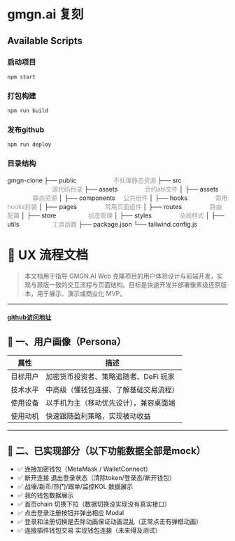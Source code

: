 # gmgn.ai 复刻


## Available Scripts


### 启动项目
```base
npm start
```

### 打包构建
```base
npm run build
```

### 发布github
```base
npm run deploy
```
### 目录结构
gmgn-clone
├── public           <span style="color:#999; margin-left: 80px;">不处理静态资源</span>
├── src              <span style="color:#999; margin-left: 102px;">源代码目录</span>
    ├── assets       <span style="color:#999; margin-left: 58px;">合约abi文件</span>
│   ├── assets       <span style="color:#999; margin-left: 58px;">静态资源</span>
│   ├── components   <span style="color:#999; margin-left: 15px;">公共组件</span>
│   ├── hooks        <span style="color:#999; margin-left: 60px;">常用hooks封装</span>
│   ├── pages        <span style="color:#999; margin-left: 60px;">常用页面组件</span>
│   ├── routes       <span style="color:#999; margin-left: 60px;">路由配置</span>
│   ├── store        <span style="color:#999; margin-left: 69px;">状态管理</span>
│   ├── styles       <span style="color:#999; margin-left: 60px;">全局样式</span>
│   ├── utils        <span style="color:#999; margin-left: 72px;">工具函数</span>
├── package.json
└── tailwind.config.js

# 📱  UX 流程文档

> 本文档用于指导 GMGN.AI Web 克隆项目的用户体验设计与前端开发，实现与原版一致的交互流程与页面结构。目标是快速开发并部署像素级还原版本，用于展示、演示或商业化 MVP。

---
#### [github访问地址](https://smalleastWang.github.io/gmgn-clone)

## 🎯 一、用户画像（Persona）

| 属性       | 描述                                       |
|------------|--------------------------------------------|
| 目标用户   | 加密货币投资者、策略追随者、DeFi 玩家      |
| 技术水平   | 中高级（懂钱包连接、了解基础交易流程）     |
| 使用设备   | 以手机为主（移动优先设计），兼容桌面端     |
| 使用动机   | 快速跟随盈利策略，实现被动收益              |

---

## 📍 二、已实现部分（以下功能数据全部是mock）

- ✅ 连接加密钱包（MetaMask / WalletConnect）
- ✅ 断开连接 退出登录状态（清除token/登录态/断开钱包）
- ✅ 战壕/新币/热门/跟单/监控KOL 数据展示
- ✅ 我的钱包数据展示
- ✅ 首页chain 切换下拉（数据切换没实现没有真实接口）
- ✅ 点击登录注册按钮并弹出相应 Modal
- ✅ 登录和注册切换是去除动画保证动画混乱（正常点击有弹框动画） 
- ✅ 连接插件钱包交易 实现钱包连接（未来得及测试）


